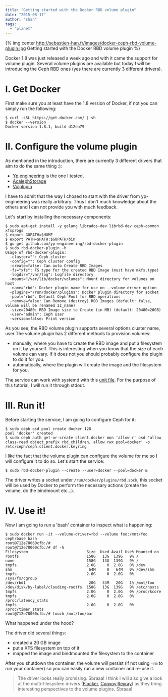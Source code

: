 ```yaml
---
title: "Getting started with the Docker RBD volume plugin"
date: "2015-08-17"
author: "shan"
tags: 
  - "planet"
---
```


{% img center http://sebastien-han.fr/images/docker-ceph-rbd-volume-plugin.jpg Getting started with the Docker RBD volume plugin %}

Docker 1.8 was just released a week ago and with it came the support for volume plugin. Several volume plugins are available but today I will be introducing the Ceph RBD ones (yes there are currently 3 different drivers).

  
  

# I. Get Docker

First make sure you at least have the 1.8 version of Docker, if not you can simply run the following:

```
$ curl -sSL https://get.docker.com/ | sh
$ docker --version
Docker version 1.8.1, build d12ea79
```

  

# II. Configure the volume plugin

As mentioned in the introduction, there are currently 3 different drivers that aim to do the same thing :):

- [Yp engineering](https://github.com/yp-engineering/rbd-docker-plugin) is the one I tested.
- [AcalephStorage](https://github.com/AcalephStorage/docker-volume-ceph-rbd)
- [Volplugin](https://github.com/contiv/volplugin)

I have to admit that the way I chosed to start with the driver from yp-engineering was really arbitrary. Thus I don't much knowledge about the others and I can not provide you with much feedback.

Let's start by installing the necessary components:

```
$ sudo apt-get install -y golang librados-dev librbd-dev ceph-common xfsprogs
$ export GOPATH=$HOME
$ export PATH=$PATH:$GOPATH/bin
$ go get github.com/yp-engineering/rbd-docker-plugin
$ sudo rbd-docker-plugin -h
Usage of rbd-docker-plugin:
  -cluster="": Ceph cluster
  -config="": Ceph cluster config
  -create=false: Can auto Create RBD Images
  -fs="xfs": FS type for the created RBD Image (must have mkfs.type)
  -logdir="/var/log": Logfile directory
  -mount="/var/lib/docker/volumes": Mount directory for volumes on host
  -name="rbd": Docker plugin name for use on --volume-driver option
  -plugins="/run/docker/plugins": Docker plugin directory for socket
  -pool="rbd": Default Ceph Pool for RBD operations
  -remove=false: Can Remove (destroy) RBD Images (default: false, volume will be renamed zz_name)
  -size=20480: RBD Image size to Create (in MB) (default: 20480=20GB)
  -user="admin": Ceph user
  -version=false: Print version
```

As you see, the RBD volume plugin supports several options cluster name, user The volume plugin has 2 different methods to provision volumes:

- manually, where you have to create the RBD image and put a filesystem on it by yourself. This is interesting when you know that the size of each volume can vary. If it does not you should probably configure the plugin to do it for you.
- automatically, where the plugin will create the image and the filesystem for you.

The service can work with systemd with this [unit file](https://github.com/yp-engineering/rbd-docker-plugin/blob/master/systemd/rbd-docker-plugin.service). For the purpose of this tutorial, I will run it through stdout.

  

# III. Run it!

Before starting the service, I am going to configure Ceph for it:

```
$ sudo ceph osd pool create docker 128
pool 'docker' created
$ sudo ceph auth get-or-create client.docker mon 'allow r' osd 'allow class-read object_prefix rbd_children, allow rwx pool=docker' -o /etc/ceph/ceph.client.docker.keyring
```

I like the fact that the volume plugin can configure the volume for me so I will configure it to do so. Let's start the service:

```
$ sudo rbd-docker-plugin --create --user=docker --pool=docker &
```

The driver writes a socket under `/run/docker/plugins/rbd.sock`, this socket will be used by Docker to perform the necessary actions (create the volume, do the bindmount etc...).

  

# IV. Use it!

Now I am going to run a 'bash' container to inspect what is happening:

```
$ sudo docker run -it --volume-driver=rbd --volume foo:/mnt/foo ceph/base bash
root@712e78060cfb:/#
root@712e78060cfb:/# df -h
Filesystem                          Size  Used Avail Use% Mounted on
rootfs                              158G   13G  139G   9% /
none                                158G   13G  139G   9% /
tmpfs                               2.0G     0  2.0G   0% /dev
shm                                  64M     0   64M   0% /dev/shm
tmpfs                               2.0G     0  2.0G   0% /sys/fs/cgroup
/dev/rbd1                            20G   33M   20G   1% /mnt/foo
/dev/disk/by-label/cloudimg-rootfs  158G   13G  139G   9% /etc/hosts
tmpfs                               2.0G     0  2.0G   0% /proc/kcore
tmpfs                               2.0G     0  2.0G   0% /proc/latency_stats
tmpfs                               2.0G     0  2.0G   0% /proc/timer_stats
root@712e78060cfb:/# touch /mnt/foo/bar
```

What happened under the hood?

The driver did several things:

- created a 20 GB image
- put a XFS filesystem on top of it
- mapped the image and bindmounted the filesystem to the container

After you shutdown the container, the volume will persist (if not using `-rm` to run your container) so you can easily run a new container and re-use it.

  

> The driver looks really promising. Sbraaa! I think I will also give a look at the multi-filesystem drivers ([Flocker](https://github.com/ClusterHQ/flocker), [Convoy](https://github.com/rancher/convoy),[Rexray](https://github.com/emccode/rexray)) as they bring interesting perspectives to the volume plugins. Sbraaa!
